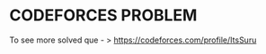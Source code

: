 # CODEFORCES PROBLEM

To see more solved que - > <a href="https://codeforces.com/profile/ItsSuru">https://codeforces.com/profile/ItsSuru</a>
